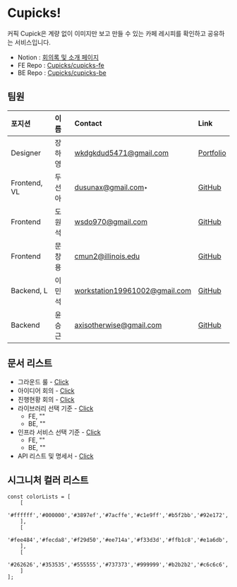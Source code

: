 # Cupicks!

커픽 Cupick은 계량 없이 이미지만 보고 만들 수 있는 
카페 레시피를 확인하고 공유하는 서비스입니다.

- Notion : [회의록 및 소개 페이지](https://www.notion.so/Cupick-3-73c1cc9c739a481fa92192ba7676811f)
- FE Repo : [Cupicks/cupicks-fe](https://github.com/cupicks/cupicks-fe)
- BE Repo : [Cupicks/cupicks-be](https://github.com/cupicks/cupicks-be)

## 팀원


| 포지션 | 이름 | Contact | Link |
| :---- | :---- | :---- | :---- |
| Designer | 장하영 | wkdgkdud5471@gmail.com | [Portfolio](http://hayoungjang.woobi.co.kr) |
| Frontend, VL | 두선아 | dusunax@gmail.com‣| [GitHub](https://github.com/dusunax) |
| Frontend | 도원석 | wsdo970@gmail.com | [GitHub](https://github.com/wonseok-do) |
| Frontend | 문창용 | cmun2@illinois.edu | [GitHub](https://github.com/cmun2) |
| Backend, L | 이민석 | workstation19961002@gmail.com | [GitHub](https://github.com/unchaptered) |
| Backend | 윤승근 | axisotherwise@gmail.com | [GitHub](https://github.com/axisotherwise) |

## 문서 리스트

- 그라운드 룰 - [Click](https://github.com/cupicks/.github/tree/main/profile/rules/README.md)
- 아이디어 회의 - [Click](https://github.com/cupicks/.github/tree/main/profile/ideas/README.md)
- 진행현황 회의 - [Click](https://github.com/cupicks/.github/tree/main/profile/meetings/README.md)
- 라이브러리 선택 기준 - [Click](https://github.com/cupicks/.github/tree/main/profile/libs/README.md)
    - FE, ""
    - BE, ""
- 인프라 서비스 선택 기준 - [Click](https://github.com/cupicks/.github/tree/main/profile/infrastructure/README.md)
    - FE, ""
    - BE, ""
- API 리스트 및 명세서 - [Click](https://github.com/cupicks/.github/tree/main/profile/apis/README.md)

## 시그니처 컬러 리스트

```
const colorLists = [
    [
        '#ffffff','#000000','#3897ef','#7acffe','#c1e9ff','#b5f2bb','#92e172','#e8d0a3','#ae7948'
    ],
    [
        '#fee484','#fecda8','#f29d50','#ee714a','#f33d3d','#ffb1c8','#e1a6db','#d076de','#a63bd9'
    ],
    [
        '#262626','#353535','#555555','#737373','#999999','#b2b2b2','#c6c6c6','#d5d5d5','#ededed'
    ]
];
```
